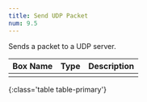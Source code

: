 ```yaml
---
title: Send UDP Packet
num: 9.5
---
```


Sends a packet to a UDP server.


| Box Name | Type | Description | 
|-------|--------|--------
|||
{:class='table table-primary'}










